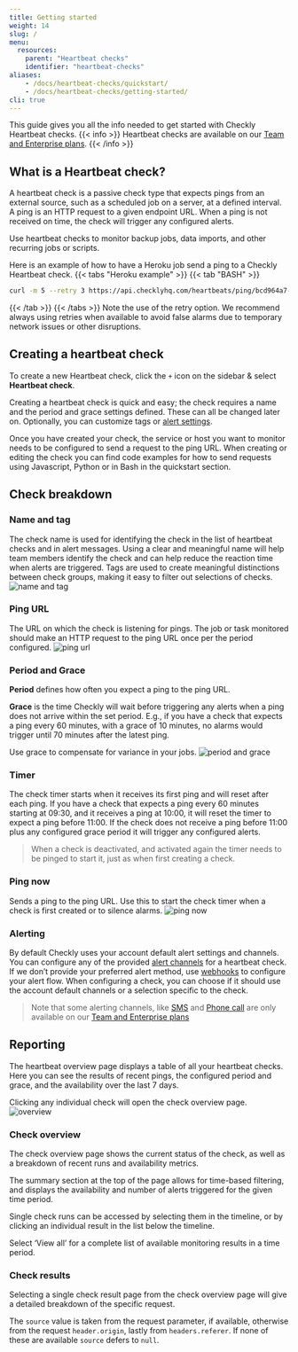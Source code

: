 ```yaml
---
title: Getting started
weight: 14
slug: /
menu:
  resources:
    parent: "Heartbeat checks"
    identifier: "heartbeat-checks"
aliases:
    - /docs/heartbeat-checks/quickstart/
    - /docs/heartbeat-checks/getting-started/
cli: true
---
```


This guide gives you all the info needed to get started with Checkly Heartbeat checks.
{{< info >}}
Heartbeat checks are available on our [Team and Enterprise plans](https://www.checklyhq.com/pricing#features).
{{< /info >}}

## What is a Heartbeat check?

A heartbeat check is a passive check type that expects pings from an external source, such as a scheduled job on a server, at a defined interval. A ping is an HTTP request to a given endpoint URL. 
When a ping is not received on time, the check will trigger any configured alerts.

Use heartbeat checks to monitor backup jobs, data imports, and other recurring jobs or scripts.

Here is an example of how to have a Heroku job send a ping to a Checkly Heartbeat check.
{{< tabs "Heroku example" >}}
{{< tab "BASH" >}}
```BASH
curl -m 5 --retry 3 https://api.checklyhq.com/heartbeats/ping/bcd964a7-6f15-49a5-bac1-4be8059670ec;
```
{{< /tab >}}
{{< /tabs >}}
Note the use of the retry option. We recommend always using retries when available to avoid false alarms due to temporary network issues or other disruptions.

## Creating a heartbeat check

To create a new Heartbeat check, click the `+` icon on the sidebar & select **Heartbeat check**.

Creating a heartbeat check is quick and easy; the check requires a name and the period and grace settings defined. These can all be changed later on. Optionally, you can customize tags or [alert settings](/docs/alerting).

Once you have created your check, the service or host you want to monitor needs to be configured to send a request to the ping URL. When creating or editing the check you can find code examples for how to send requests using Javascript, Python or in Bash in the quickstart section.

## Check breakdown

### Name and tag
The check name is used for identifying the check in the list of heartbeat checks and in alert messages. Using a clear and meaningful name will help team members identify the check and can help reduce the reaction time when alerts are triggered. 
Tags are used to create meaningful distinctions between check groups, making it easy to filter out selections of checks. 
![name and tag](/docs/images/heartbeat-checks/getting-started-name-and-tag.png)

### Ping URL
The URL on which the check is listening for pings. The job or task monitored should make an HTTP request to the ping URL once per the period configured.
![ping url](/docs/images/heartbeat-checks/getting-started-ping-url.png)

### Period and Grace
**Period** defines how often you expect a ping to the ping URL. 

**Grace** is the time Checkly will wait before triggering any alerts when a ping does not arrive within the set period. E.g., if you have a check that expects a ping every 60 minutes, with a grace of 10 minutes, no alarms would trigger until 70 minutes after the latest ping.

Use grace to compensate for variance in your jobs.
![period and grace](/docs/images/heartbeat-checks/getting-started-period-and-grace.png)

### Timer
The check timer starts when it receives its first ping and will reset after each ping. 
If you have a check that expects a ping every 60 minutes starting at 09:30, and it receives a ping at 10:00, it will reset the timer to expect a ping before 11:00. If the check does not receive a ping before 11:00 plus any configured grace period it will trigger any configured alerts.
> When a check is deactivated, and activated again the timer needs to be pinged to start it, just as when first creating a check.

### Ping now
Sends a ping to the ping URL. Use this to start the check timer when a check is first created or to silence alarms.
![ping now](/docs/images/heartbeat-checks/getting-started-ping-now.png)

### Alerting
By default Checkly uses your account default alert settings and channels. You can configure any of the provided [alert channels](/docs/alerting/alert-channels/#managing-alert-channels) for a heartbeat check. If we don’t provide your preferred alert method, use [webhooks](/docs/alerting/webhooks) to configure your alert flow. When configuring a check, you can choose if it should use the account default channels or a selection specific to the check. 

> Note that some alerting channels, like [SMS](/docs/alerting/sms-delivery/) and [Phone call](/docs/alerting/phone-calls) are only available on our [Team and Enterprise plans](https://www.checklyhq.com/pricing#features) 


## Reporting
The heartbeat overview page displays a table of all your heartbeat checks. Here you can see the results of recent pings, the configured period and grace, and the availability over the last 7 days.

Clicking any individual check will open the check overview page.
![overview](/docs/images/heartbeat-checks/getting-started-overview.png)

### Check overview
The check overview page shows the current status of the check, as well as a breakdown of recent runs and availability metrics.

The summary section at the top of the page allows for time-based filtering, and displays the availability and number of alerts triggered for the given time period.

Single check runs can be accessed by selecting them in the timeline, or by clicking an individual result in the list below the timeline.

Select ‘View all’ for a complete list of available monitoring results in a time period.

### Check results

Selecting a single check result page from the check overview page will give a detailed breakdown of the specific request. 

The `source`  value is taken from the request parameter, if available, otherwise from the request `header.origin`, lastly from `headers.referer`. If none of these are available `source` defers to `null`.

